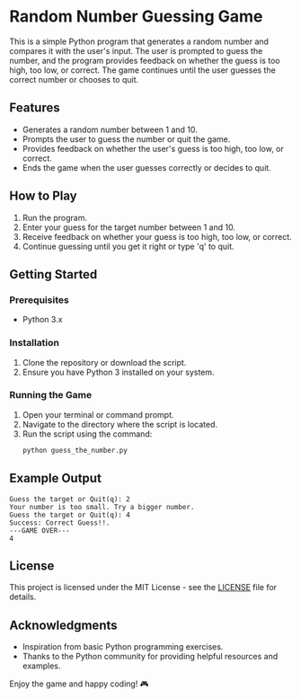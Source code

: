 # Random Number Guessing Game

This is a simple Python program that generates a random number and compares it with the user's input. The user is prompted to guess the number, and the program provides feedback on whether the guess is too high, too low, or correct. The game continues until the user guesses the correct number or chooses to quit.

## Features
- Generates a random number between 1 and 10.
- Prompts the user to guess the number or quit the game.
- Provides feedback on whether the user's guess is too high, too low, or correct.
- Ends the game when the user guesses correctly or decides to quit.

## How to Play
1. Run the program.
2. Enter your guess for the target number between 1 and 10.
3. Receive feedback on whether your guess is too high, too low, or correct.
4. Continue guessing until you get it right or type 'q' to quit.

## Getting Started

### Prerequisites
- Python 3.x

### Installation
1. Clone the repository or download the script.
2. Ensure you have Python 3 installed on your system.

### Running the Game
1. Open your terminal or command prompt.
2. Navigate to the directory where the script is located.
3. Run the script using the command:
   ```bash
   python guess_the_number.py
   ```
   
## Example Output
```
Guess the target or Quit(q): 2
Your number is too small. Try a bigger number.
Guess the target or Quit(q): 4
Success: Correct Guess!!.
---GAME OVER---
4
```

## License
This project is licensed under the MIT License - see the [LICENSE](LICENSE) file for details.

## Acknowledgments
- Inspiration from basic Python programming exercises.
- Thanks to the Python community for providing helpful resources and examples.

Enjoy the game and happy coding! 🎮
